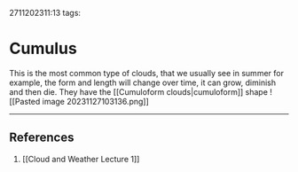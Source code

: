 2711202311:13
tags: 
# Cumulus

This is the most common type of clouds, that we usually see in summer for example, the form and length will change over time, it can grow, diminish and then die. 
They have the [[Cumuloform clouds|cumuloform]] shape
![[Pasted image 20231127103136.png]]

---
## References
1. [[Cloud and Weather Lecture 1]]